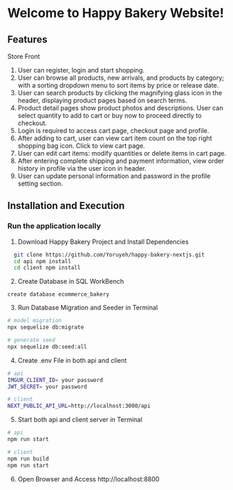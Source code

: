 # Welcome to Happy Bakery Website!

<!-- ![前台](./src/assets/images/user.gif)

![後台](./src/assets/images/admin.gif) -->

## Features

Store Front

1. User can register, login and start shopping.
2. User can browse all products, new arrivals, and products by category; with a sorting dropdown menu to sort items by price or release date.
3. User can search products by clicking the magnifying glass icon in the header, displaying product pages based on search terms.
4. Product detail pages show product photos and descriptions. User can select quantity to add to cart or buy now to proceed directly to checkout.
5. Login is required to access cart page, checkout page and profile.
6. After adding to cart, user can view cart item count on the top right shopping bag icon. Click to view cart page.
7. User can edit cart items: modify quantities or delete items in cart page.
8. After entering complete shipping and payment information, view order history in profile via the user icon in header.
9. User can update personal information and password in the profile setting section.

<!-- 後台

1. 只有admin帳號可以登入—— 帳號：root@example.com 密碼：12345678
2. 可以觀看所有產品或分類顯示產品
3. 點選產品可以看到產品資料並修改
4. 可以新增產品、上傳產品照片至多4張
5. 預設可以看到7天前至今天的訂單，點選右上角日期可以修改日期區間，瀏覽不同時間的訂單
6. 點選訂單表格表頭可以做篩選或排序
7. 點選訂單check icon可以觀看訂單詳細資料，並做訂單編輯：修改狀態或撰寫備註
8. dashboard可以看到訂單銷售金額以及週月年的銷售額表
9. Best Sellers可點選右上角點點按鈕切換銷售量或銷售額排序 -->

## Installation and Execution

### Run the application locally

1. Download Happy Bakery Project and Install Dependencies

```bash
  git clone https://github.com/Yoruyeh/happy-bakery-nextjs.git
  cd api npm install
  cd client npm install
```

2. Create Database in SQL WorkBench

```
create database ecommerce_bakery
```

3. Run Database Migration and Seeder in Terminal

```bash
# model migration
npx sequelize db:migrate

# generate seed
npx sequelize db:seed:all
```

4. Create .env File in both api and client

```bash
# api
IMGUR_CLIENT_ID= your password
JWT_SECRET= your password
```

```bash
# client
NEXT_PUBLIC_API_URL=http://localhost:3000/api
```

5. Start both api and client server in Terminal

```bash
# api
npm run start

# client
npm run build
npm run start
```

6. Open Browser and Access http://localhost:8800
